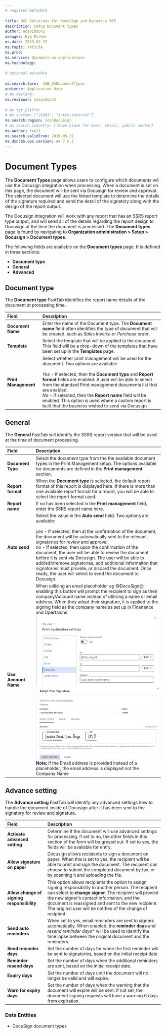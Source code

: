 ```yaml
---
# required metadata

title: DXC Solutions for DocuSign and Dynamics 365
description: Setup Document types
author: ndavidson2
manager: Kym Parker
ms.date: 2023-02-22
ms.topic: article
ms.prod: 
ms.service: dynamics-ax-applications
ms.technology: 

# optional metadata

ms.search.form:  SAB_DSDocumentTypes
audience: Application User
# ms.devlang: 
ms.reviewer: ndavidson2

# ms.tgt_pltfrm: 
# ms.custom: ["21901", "intro-internal"]
ms.search.region: IconDocuSign 
# ms.search.industry: [leave blank for most, retail, public sector]
ms.author: lcoll
ms.search.validFrom: 2016-05-31
ms.dyn365.ops.version: AX 7.0.1
---
```


# Document Types

The **Document Types** page allows users to configure which documents will use the Docusign integration when processing.  When a document is set on this page, the document will be sent via Docusign for review and approval. The selected document will use the linked template to determine the details of the signature required and send the detail of the signatory along with the design of the report output.

The Docusign integration will work with any report that has an SSRS report type output, and will send all of the details regarding the report design to Docusign at the time the document is processed.  The **Document types** page is found by navigating to **Organization administration > Setup > Docusign > Document types**.

The following fields are available on the **Document types** page. It is defined in three sections: 
- **Document type**
- **General**
- **Advanced**


## Document type 

The **Document type** FastTab identifies the report name details of the document at processing time.


| **Field**                         | **Description**                      | 
| :-------------------------------- |:-------------------------------------| 
| **Document Name**                 | Enter the name of the Document type.  The **Document name** field often identifies the type of document that will be created, such as *Sales Invoice* or *Purchase order*. |
| **Template**                      | Select the template that will be applied to the document.  This field will be a drop-down of the templates that have been set up in the **Templates** page.    |
| **Print Management**              | Select whether print management will be used for the document.  Two options are available <br> <br>  *Yes* -  If selected, then the **Document type** and **Report format** fields are enabled.  A user will be able to select from the standard Print management documents list that are enabled.  <br> *No* - If selected,  then the **Report name** field will be enabled.  This option is used where a custom report is built that the business wished to send via Docusign   |



## General 

The **General** FastTab will identify the SSRS report version that will be used at the time of document processing.

| **Field**                         | **Description**                      | 
| :-------------------------------- |:-------------------------------------| 
| **Document Type**                 | Select the document type from the the available document types in the Print Management setup.  The options available for documents are defined in the **Print management** section.|
| **Report format**                 | When the **Document type** is selected, the default report format of this report is displayed here.  If there is more than one available report format for a report, you will be able to select the report format used.    |
| **Report name**                   | If *no* has been selected in the **Print management** field, enter the SSRS report name here.  |
| **Auto send**                     | Select the value in the **Auto send** field.  Two options are available:  <br>  <br>  *yes* - If selected, then at the confirmation of the document, the document will be automatically sent to the relevant signatories for review and approval. <br> *no* - If selected, then upon the confirmation of the document, the user will be able to review the document before it is sent via Docusign.  The user will be able to add/edit/remove signatories, add additional informaiton that signatories must provide, or discard the document.  Once ready, the user will select to send the document to Docusign.           |
| **Use Account Name**                     | When utilising an email placeholder eg @DocuSign@ enabling this button will prompt the recipient to sign as their company/Account name instead of utilising a name or email address. When they adopt their signature, it is applied to the signing field as the company name as set up in Finanance and Opertaions.   <br> ![Print_Destination_Dus](../IMAGES/Print_Destination_Dus.png)  <br> ![Account_Name](../IMAGES/Account_Name.png) <br>**Note:** If the Email address is provided instead of a placeholder,  the email address is displayed not the Company Name |



## Advance setting

The **Advance setting** FastTab will identify any advanced settings how to handle the document inside of Docusign after it has been sent to the signatory for review and signature.


| **Field**                         | **Description**                      | 
| :-------------------------------- |:-------------------------------------| 
| **Activate advanced setting**                 | Determine if the document will use advanced settings for processing. If set to no, the other fields in this section of the form will be greyed out.  If set to yes, the fields will be available for entry.|
| **Allow signature on paper**                 |  Docusign allows recipients to sign a document on paper.  When this is set to yes, the recipient will be able to print and sign the document.  The recipient can choose to submit the completed document by fax, or by scanning it and uploading the file.   |
| **Allow change of signing responsibility**                   | This option allows recipients the option to assign signing responsibility to another person.  The recipient can select to **change signer**.  The recipient will provied the new signer's contact informaiton, and the document is reassigned and sent to the new recipient.  The original user will be notified of the change of recipient.  |
| **Send auto reminders**                     |   When set to yes, email reminders are sent to signers automatically.  When enabled, the **reminder days** and *resend reminder days** will be used to identify the time lapse between the original document and the reminders.      |
|  **Send reminder days**                 |   Set the number of days for when the first reminder will be sent to signatories, based on the initial receipt date.                  |
| **Reminder resend days**             |   Set the number of days when the additional reminders are sent, based on the initial receipt date.              |
| **Expiry days**                     |  Set the number of days until the document will no longer be valid and will expire.                   |
| **Warn for expiry days**              |  Set the number of days when the warning that the document will expire will be sent.  If not set, the document signing requests will have a warning 6 days from expiration.         


### Data Entities
- DocuSign document types

